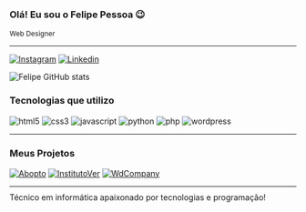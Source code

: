 ### Olá! Eu sou o Felipe Pessoa 😉
<p style="font-size: 12px; padding:0px; margin:0px;">Web Designer</p>
<hr>
<div style="display: inline_block">

[![Instagram](https://img.shields.io/badge/Instagram-E4405F?style=for-the-badge&logo=instagram&logoColor=white
)](https://www.instagram.com/felipesssoapro/)
[![Linkedin](https://img.shields.io/badge/LinkedIn-0077B5?style=for-the-badge&logo=linkedin&logoColor=white)](https://www.linkedin.com/in/felipe-pessoa-119a04261/)
</div>

![Felipe GitHub stats](https://github-readme-stats.vercel.app/api?username=Felipesssoa&show_icons=true&theme=radical)

### Tecnologias que utilizo
<div style="display: inline_block">
    <img align="center" alt="html5" src="https://img.shields.io/badge/HTML5-E34F26?style=for-the-badge&logo=html5&logoColor=white">
    <img align="center" alt="css3" src="https://img.shields.io/badge/CSS3-1572B6?style=for-the-badge&logo=css3&logoColor=white">
    <img align="center" alt="javascript" src="https://img.shields.io/badge/JavaScript-F7DF1E?style=for-the-badge&logo=javascript&logoColor=black">
    <img align="center" alt="python" src="https://img.shields.io/badge/Python-14354C?style=for-the-badge&logo=python&logoColor=white">
    <img align="center" alt="php" src="https://img.shields.io/badge/PHP-777BB4?style=for-the-badge&logo=php&logoColor=white">
    <img align="center" alt="wordpress" src="https://img.shields.io/badge/Wordpress-21759B?style=for-the-badge&logo=wordpress&logoColor=white">
</div><hr>

### Meus Projetos
<div style="display: inline_block">

[![Abopto](https://img.shields.io/website?label=Abopto.com.br&style=for-the-badge&url=https://www.abopto.com.br
)](https://www.abopto.com.br)
[![InstitutoVer](https://img.shields.io/website?label=Institutover.net.br&style=for-the-badge&url=https://www.institutover.net.br
)](https://institutover.net.br)
[![WdCompany](https://img.shields.io/website?label=WdCompany.com.br&style=for-the-badge&url=https://www.wdcompany.com.br
)](https://www.wdcompany.com.br)
</div><hr style="margin-bottom:10px;">
Técnico em informática apaixonado por tecnologias e programação!
